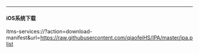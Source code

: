 
- - - - - 
#### iOS系统下载

itms-services://?action=download-manifest&url=https://raw.githubusercontent.com/qiaofeiHS/IPA/master/ipa.plist
